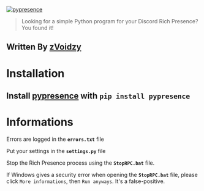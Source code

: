 [![pypresence](https://img.shields.io/badge/using-pypresence-00bb88.svg?style=for-the-badge&logo=discord&logoWidth=20)](https://github.com/qwertyquerty/pypresence)

> Looking for a simple Python program for your Discord Rich Presence? You found it!

Written By [zVoidzy](https://github.com/zVoidzy)
----------
# Installation

Install [pypresence](https://github.com/qwertyquerty/pypresence) with **`pip install pypresence`**
----------
# Informations

Errors are logged in the **`errors.txt`** file

Put your settings in the **`settings.py`** file

Stop the Rich Presence process using the **`StopRPC.bat`** file.

If Windows gives a security error when opening the **`StopRPC.bat`** file, please click `More informations`, then `Run anyways`. It's a false-positive.


